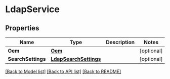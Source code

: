 # LdapService

## Properties
Name | Type | Description | Notes
------------ | ------------- | ------------- | -------------
**Oem** | [**Oem**](Oem.md) |  | [optional] 
**SearchSettings** | [**LdapSearchSettings**](LDAPSearchSettings.md) |  | [optional] 

[[Back to Model list]](../README.md#documentation-for-models) [[Back to API list]](../README.md#documentation-for-api-endpoints) [[Back to README]](../README.md)


